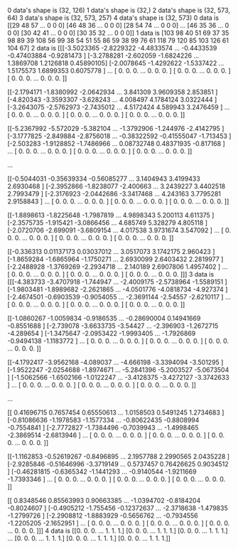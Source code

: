 0  data's shape is (32, 126)
1  data's shape is (32,)
2  data's shape is (32, 573, 64)
3  data's shape is (32, 573, 257)
4  data's shape is (32, 573)
0  data is [[29 48 57 ...  0  0  0]
 [46 48 36 ...  0  0  0]
 [28 54 74 ...  0  0  0]
 ...
 [46 35 36 ...  0  0  0]
 [30 42 41 ...  0  0  0]
 [30 35 32 ...  0  0  0]]
1  data is [103  98  40  51  69  37  35  98  89  39 108  56  99  38  54  51  55  86
  59  38  99  76  61 118  79 120  85 103 126  61 104  67]
2  data is [[[-3.5023365  -2.8229322  -4.4833574  ... -0.4433539  -0.47403884
   -0.9281473 ]
  [-3.2788281  -2.602059   -1.6824226  ...  1.3869708   1.2126818
    0.45890105]
  [-2.0078645  -1.4292622  -1.5337422  ...  1.5175573   1.6899353
    0.6075778 ]
  ...
  [ 0.          0.          0.         ...  0.          0.
    0.        ]
  [ 0.          0.          0.         ...  0.          0.
    0.        ]
  [ 0.          0.          0.         ...  0.          0.
    0.        ]]

 [[-2.1794171  -1.8380992  -2.0642934  ...  3.841309    3.9609358
    2.853851  ]
  [-4.820343   -3.3593307  -3.628243   ...  4.008497    4.1784124
    3.0322444 ]
  [-3.2643075  -2.5762973  -2.7435012  ...  4.5172424   4.589943
    3.2476459 ]
  ...
  [ 0.          0.          0.         ...  0.          0.
    0.        ]
  [ 0.          0.          0.         ...  0.          0.
    0.        ]
  [ 0.          0.          0.         ...  0.          0.
    0.        ]]

 [[-5.2367992  -5.572029   -5.382104   ... -1.3792906  -1.244976
   -2.4142795 ]
  [-3.1777825  -2.849884   -2.8756018  ... -0.38322592 -0.41555047
   -1.713453  ]
  [-2.503283   -1.9128852  -1.7486966  ...  0.08732748  0.48371935
   -0.817168  ]
  ...
  [ 0.          0.          0.         ...  0.          0.
    0.        ]
  [ 0.          0.          0.         ...  0.          0.
    0.        ]
  [ 0.          0.          0.         ...  0.          0.
    0.        ]]

 ...

 [[-0.5044031  -0.35639334 -0.56085277 ...  3.1404943   3.4199433
    2.6930468 ]
  [-2.3952866  -1.8238077  -2.400663   ...  3.2439227   3.4402518
    2.7993479 ]
  [-2.3176923  -2.0442686  -3.3417468  ...  4.243163    3.7795281
    2.9158843 ]
  ...
  [ 0.          0.          0.         ...  0.          0.
    0.        ]
  [ 0.          0.          0.         ...  0.          0.
    0.        ]
  [ 0.          0.          0.         ...  0.          0.
    0.        ]]

 [[-1.8898613  -1.8225648  -1.7987819  ...  4.9898343   5.200113
    4.611375  ]
  [-2.3575735  -1.915421   -3.0866456  ...  4.685749    5.328279
    4.805118  ]
  [-2.0720706  -2.699091   -3.6809154  ...  4.017538    3.9731674
    3.547092  ]
  ...
  [ 0.          0.          0.         ...  0.          0.
    0.        ]
  [ 0.          0.          0.         ...  0.          0.
    0.        ]
  [ 0.          0.          0.         ...  0.          0.
    0.        ]]

 [[-0.336313    0.01137173  0.03037012 ...  3.0517073   3.1742175
    2.960423  ]
  [-1.8659284  -1.6865964  -1.1750271  ...  2.6930099   2.6403432
    2.2819977 ]
  [-2.2488928  -1.3769269  -2.2934718  ...  2.140189    2.6907806
    1.4957402 ]
  ...
  [ 0.          0.          0.         ...  0.          0.
    0.        ]
  [ 0.          0.          0.         ...  0.          0.
    0.        ]
  [ 0.          0.          0.         ...  0.          0.
    0.        ]]]
3  data is [[[-4.383733   -3.4707918  -1.744947   ... -2.4009175  -2.5738964
   -1.5589151 ]
  [-1.9803481  -1.8989682  -2.2621865  ... -4.0501776  -4.0818734
   -4.927374  ]
  [-2.4674501  -0.6903539  -0.9054055  ... -2.3691144  -2.54557
   -2.6210117 ]
  ...
  [ 0.          0.          0.         ...  0.          0.
    0.        ]
  [ 0.          0.          0.         ...  0.          0.
    0.        ]
  [ 0.          0.          0.         ...  0.          0.
    0.        ]]

 [[-1.0860267  -1.0059834  -0.9186535  ... -0.28690004  0.14941669
   -0.8551688 ]
  [-2.739078   -3.6633735  -3.54427    ... -2.396903   -1.2672715
   -4.289654  ]
  [-1.3475647  -2.0953422  -1.9993405  ... -1.7926869  -0.9494138
   -1.1183772 ]
  ...
  [ 0.          0.          0.         ...  0.          0.
    0.        ]
  [ 0.          0.          0.         ...  0.          0.
    0.        ]
  [ 0.          0.          0.         ...  0.          0.
    0.        ]]

 [[-4.1792417  -3.9562168  -4.089037   ... -4.666198   -3.3394094
   -3.501295  ]
  [-1.9522247  -2.0254688  -1.8974671  ... -5.2841396  -5.2003527
   -5.0673504 ]
  [-1.5062566  -1.6502166  -1.0122247  ... -3.4128375  -3.4272127
   -3.3742633 ]
  ...
  [ 0.          0.          0.         ...  0.          0.
    0.        ]
  [ 0.          0.          0.         ...  0.          0.
    0.        ]
  [ 0.          0.          0.         ...  0.          0.
    0.        ]]

 ...

 [[ 0.41696715  0.7657454   0.65550613 ...  1.0158503   0.5491245
    1.2734683 ]
  [-0.81086636 -1.1978583  -1.1577334  ... -0.80622435 -0.8808994
   -0.7554841 ]
  [-2.7772827  -1.7384496  -0.7039943  ... -1.4998465  -2.3869514
   -2.6813946 ]
  ...
  [ 0.          0.          0.         ...  0.          0.
    0.        ]
  [ 0.          0.          0.         ...  0.          0.
    0.        ]
  [ 0.          0.          0.         ...  0.          0.
    0.        ]]

 [[-1.1162853  -0.52619267 -0.8496895  ...  2.1957788   2.2990565
    2.0435228 ]
  [-2.9285846  -0.51646996 -3.3719149  ...  0.5737457   0.76426625
    0.9034512 ]
  [-0.46281815 -0.6365342  -1.1441293  ... -0.9140544  -1.9211669
   -1.7393346 ]
  ...
  [ 0.          0.          0.         ...  0.          0.
    0.        ]
  [ 0.          0.          0.         ...  0.          0.
    0.        ]
  [ 0.          0.          0.         ...  0.          0.
    0.        ]]

 [[ 0.8348546   0.85563993  0.90663385 ... -1.0394702  -0.8184204
   -0.8024607 ]
  [-0.4905212  -1.755456   -0.12372637 ... -2.3718638  -1.479835
   -1.2799726 ]
  [-2.2908812  -1.8883929  -0.5656762  ... -0.7934556  -1.2205205
   -2.1652951 ]
  ...
  [ 0.          0.          0.         ...  0.          0.
    0.        ]
  [ 0.          0.          0.         ...  0.          0.
    0.        ]
  [ 0.          0.          0.         ...  0.          0.
    0.        ]]]
4  data is [[0. 0. 0. ... 1. 1. 1.]
 [0. 0. 0. ... 1. 1. 1.]
 [0. 0. 0. ... 1. 1. 1.]
 ...
 [0. 0. 0. ... 1. 1. 1.]
 [0. 0. 0. ... 1. 1. 1.]
 [0. 0. 0. ... 1. 1. 1.]]